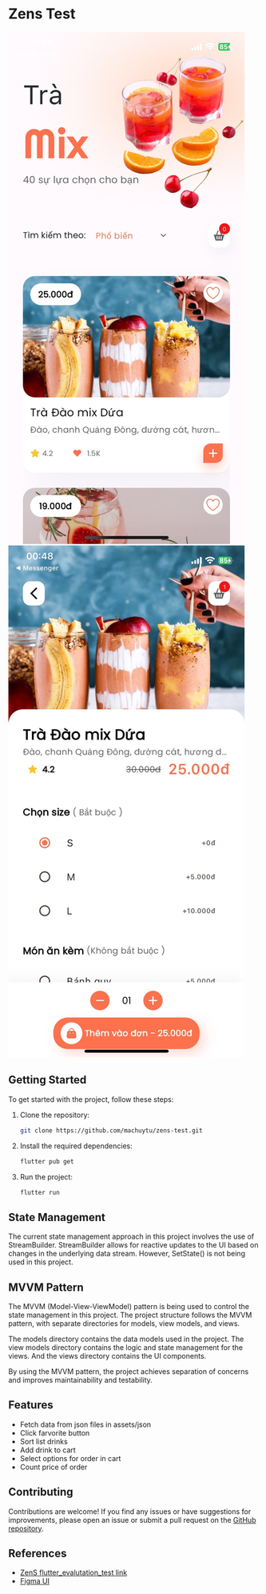# Zens Test

![Drink Screen](art/picture_1.jpg)
![Cart Screen](art/picture_2.jpg)

## Getting Started

To get started with the project, follow these steps:

1. Clone the repository:

   ```bash
   git clone https://github.com/machuytu/zens-test.git
   ```

2. Install the required dependencies:

   ```bash
   flutter pub get
   ```

3. Run the project:

   ```bash
   flutter run
   ```

## State Management

The current state management approach in this project involves the use of StreamBuilder. StreamBuilder allows for reactive updates to the UI based on changes in the underlying data stream. However, SetState() is not being used in this project.

## MVVM Pattern

The MVVM (Model-View-ViewModel) pattern is being used to control the state management in this project. The project structure follows the MVVM pattern, with separate directories for models, view models, and views.

The models directory contains the data models used in the project. The view models directory contains the logic and state management for the views. And the views directory contains the UI components.

By using the MVVM pattern, the project achieves separation of concerns and improves maintainability and testability.

## Features

- Fetch data from json files in assets/json
- Click farvorite button
- Sort list drinks
- Add drink to cart
- Select options for order in cart
- Count price of order

## Contributing

Contributions are welcome! If you find any issues or have suggestions for improvements, please open an issue or submit a pull request on the [GitHub repository](https://github.com/machuytu/zens-test).

## References

- [ZenS flutter_evalutation_test link](https://github.com/khoitd253/flutter_evalutation_test/blob/main/README.md)
- [Figma UI](https://www.figma.com/file/RjeIVQXNsLaNMLKXRyLNYh/UI-Evaluation-Test---Mobile-team?type=design&node-id=0-1&mode=design&t=hFDgnDsjYY1eoXZP-0)
